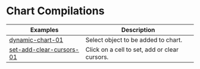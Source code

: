 # Chart Compilations

| Examples | Description |
| --- | --- |
| [dynamic-chart-01](./dynamic-chart-01.json)| Select object to be added to chart.
| [set-add-clear-cursors-01](./set-add-clear-cursors-01.json)| Click on a cell to set, add or clear cursors.
